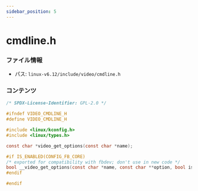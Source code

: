 ```yaml
---
sidebar_position: 5
---
```

# cmdline.h

### ファイル情報

- パス: `linux-v6.12/include/video/cmdline.h`

### コンテンツ

```h
/* SPDX-License-Identifier: GPL-2.0 */

#ifndef VIDEO_CMDLINE_H
#define VIDEO_CMDLINE_H

#include <linux/kconfig.h>
#include <linux/types.h>

const char *video_get_options(const char *name);

#if IS_ENABLED(CONFIG_FB_CORE)
/* exported for compatibility with fbdev; don't use in new code */
bool __video_get_options(const char *name, const char **option, bool is_of);
#endif

#endif

```
